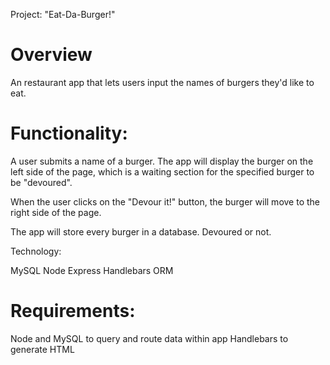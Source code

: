 Project: "Eat-Da-Burger!"

# Overview

An restaurant app that lets users input the names of burgers they'd like to eat.

# Functionality:

A user submits a name of a burger. The app will display the burger on the left side of the page, which is a waiting section for the specified burger to be "devoured".

When the user clicks on the "Devour it!" button, the burger will move to the right side of the page.

The app will store every burger in a database. Devoured or not.

Technology:

MySQL
Node
Express
Handlebars
ORM

# Requirements:

Node and MySQL to query and route data within app
Handlebars to generate HTML